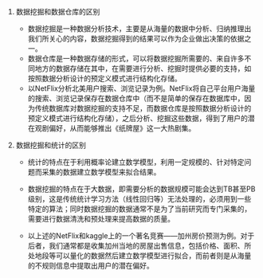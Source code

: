 1. 数据挖掘和数据仓库的区别

   - 数据挖掘是一种数据分析技术，主要是从海量的数据中分析、归纳推理出我们所关心的内容，数据挖掘得到的结果可以作为企业做出决策的依据之一。
   - 数据仓库是一种数据存储的形式，可以将数据挖掘所需要的、来自许多不同地方的数据存储在其中，在需要进行分析、挖掘时提供必要的支持，如按照数据分析设计的预定义模式进行结构化存储。
   - 以NetFlix分析北美用户搜索、浏览记录为例。NetFlix将自己平台用户海量的搜索、浏览记录保存在数据仓库中（而不是简单的保存在数据库中，因为传统数据库对数据挖掘的支持不足，而数据仓库是按照数据分析设计的预定义模式进行结构化存储），之后分析、挖掘这些数据，得到了用户的潜在观剧偏好，从而能够推出《纸牌屋》这一大热剧集。

2. 数据挖掘和统计的区别

   - 统计的特点在于利用概率论建立数学模型，利用一定规模的、针对特定问题而采集的数据建立数学模型来拟合结果。

   - 数据挖掘的特点在于大数据，即需要分析的数据规模可能会达到TB甚至PB级别，这是传统统计学习方法（线性回归等）无法处理的，必须用到一些特定的算法；同时数据挖掘的数据通常不是为了当前研究而专门采集的，需要进行数据清洗和预处理来提高数据的质量。
   - 以上述的NetFlix和kaggle上的一个著名竞赛——加州房价预测为例。对于后者，我们通常都是收集加州当地的房屋出售信息，包括价格、面积、所处地段等可以量化的数据然后建立数学模型进行拟合，而前者则是从海量的不规则信息中提取出用户的潜在偏好。